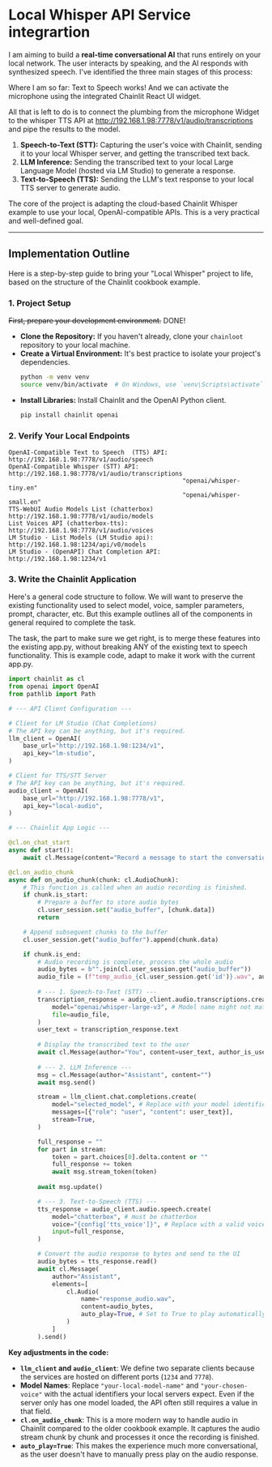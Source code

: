 # Local Whisper API Service integrartion

I am aiming to build a **real-time conversational AI** that runs entirely on your local network. The user interacts by speaking, and the AI responds with synthesized speech. I've identified the three main stages of this process:

Where I am so far: Text to Speech works! And we can activate the microphone using the integrated Chainlit React UI widget. 

All that is left to do is to connect the plumbing from the microphone Widget to the whisper TTS API at http://192.168.1.98:7778/v1/audio/transcriptions and pipe the results to the model.



1.  **Speech-to-Text (STT):** Capturing the user's voice with Chainlit, sending it to your local Whisper server, and getting the transcribed text back.
2.  **LLM Inference:** Sending the transcribed text to your local Large Language Model (hosted via LM Studio) to generate a response.
3.  **Text-to-Speech (TTS):** Sending the LLM's text response to your local TTS server to generate audio.

The core of the project is adapting the cloud-based Chainlit Whisper example to use your local, OpenAI-compatible APIs. This is a very practical and well-defined goal.

-----

## Implementation Outline

Here is a step-by-step guide to bring your "Local Whisper" project to life, based on the structure of the Chainlit cookbook example.

### 1\. Project Setup

~~First, prepare your development environment.~~ DONE!

  * **Clone the Repository:** If you haven't already, clone your `chainloot` repository to your local machine.
  * **Create a Virtual Environment:** It's best practice to isolate your project's dependencies.
    ```bash
    python -m venv venv
    source venv/bin/activate  # On Windows, use `venv\Scripts\activate`
    ```
  * **Install Libraries:** Install Chainlit and the OpenAI Python client.
    ```bash
    pip install chainlit openai
    ```

### 2\. Verify Your Local Endpoints

    OpenAI-Compatible Text to Speech  (TTS) API:    http://192.168.1.98:7778/v1/audio/speech
    OpenAI-Compatible Whisper (STT) API:            http://192.168.1.98:7778/v1/audio/transcriptions
                                                    "openai/whisper-tiny.en"
                                                    "openai/whisper-small.en"
    TTS-WebUI Audio Models List (chatterbox)        http://192.168.1.98:7778/v1/audio/models
    List Voices API (chatterbox-tts):               http://192.168.1.98:7778/v1/audio/voices
    LM Studio - List Models (LM Studio api):        http://192.168.1.98:1234/api/v0/models
    LM Studio - (OpenAPI) Chat Completion API:      http://192.168.1.98:1234/v1

### 3\. Write the Chainlit Application


Here's a general code structure to follow. We will want to preserve the existing functionality used to select model, voice, sampler parameters, prompt, character, etc. But this example outlines all of the components in general required to complete the task.

The task, the part to make sure we get right, is to merge these features into the existing app.py, without breaking ANY of the existing text to speech functionality. This is example code, adapt to make it work with the current app.py.

```python
import chainlit as cl
from openai import OpenAI
from pathlib import Path

# --- API Client Configuration ---

# Client for LM Studio (Chat Completions)
# The API key can be anything, but it's required.
llm_client = OpenAI(
    base_url="http://192.168.1.98:1234/v1",
    api_key="lm-studio",
)

# Client for TTS/STT Server
# The API key can be anything, but it's required.
audio_client = OpenAI(
    base_url="http://192.168.1.98:7778/v1",
    api_key="local-audio",
)

# --- Chainlit App Logic ---

@cl.on_chat_start
async def start():
    await cl.Message(content="Record a message to start the conversation.").send()

@cl.on_audio_chunk
async def on_audio_chunk(chunk: cl.AudioChunk):
    # This function is called when an audio recording is finished.
    if chunk.is_start:
        # Prepare a buffer to store audio bytes
        cl.user_session.set("audio_buffer", [chunk.data])
        return

    # Append subsequent chunks to the buffer
    cl.user_session.get("audio_buffer").append(chunk.data)

    if chunk.is_end:
        # Audio recording is complete, process the whole audio
        audio_bytes = b"".join(cl.user_session.get("audio_buffer"))
        audio_file = (f"temp_audio_{cl.user_session.get('id')}.wav", audio_bytes)
        
        # --- 1. Speech-to-Text (STT) ---
        transcription_response = audio_client.audio.transcriptions.create(
            model="openai/whisper-large-v3", # Model name might not matter for your local server
            file=audio_file,
        )
        user_text = transcription_response.text
        
        # Display the transcribed text to the user
        await cl.Message(author="You", content=user_text, author_is_user=True).send()
        
        # --- 2. LLM Inference ---
        msg = cl.Message(author="Assistant", content="")
        await msg.send()

        stream = llm_client.chat.completions.create(
            model="selected_model", # Replace with your model identifier from LM Studio
            messages=[{"role": "user", "content": user_text}],
            stream=True,
        )

        full_response = ""
        for part in stream:
            token = part.choices[0].delta.content or ""
            full_response += token
            await msg.stream_token(token)
        
        await msg.update()

        # --- 3. Text-to-Speech (TTS) ---
        tts_response = audio_client.audio.speech.create(
            model="chatterbox", # must be chatterbox
            voice="{config['tts_voice']}", # Replace with a valid voice
            input=full_response,
        )

        # Convert the audio response to bytes and send to the UI
        audio_bytes = tts_response.read()
        await cl.Message(
            author="Assistant",
            elements=[
                cl.Audio(
                    name="response_audio.wav",
                    content=audio_bytes,
                    auto_play=True, # Set to True to play automatically
                )
            ]
        ).send()

```

**Key adjustments in the code:**

  * **`llm_client` and `audio_client`**: We define two separate clients because the services are hosted on different ports (`1234` and `7778`).
  * **Model Names**: Replace `"your-local-model-name"` and `"your-chosen-voice"` with the actual identifiers your local servers expect. Even if the server only has one model loaded, the API often still requires a value in that field.
  * **`cl.on_audio_chunk`**: This is a more modern way to handle audio in Chainlit compared to the older cookbook example. It captures the audio stream chunk by chunk and processes it once the recording is finished.
  * **`auto_play=True`**: This makes the experience much more conversational, as the user doesn't have to manually press play on the audio response.
